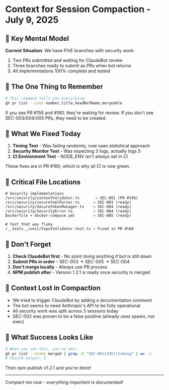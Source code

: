 # Context for Session Compaction - July 9, 2025

## 🧠 Key Mental Model

**Current Situation**: We have FIVE branches with security work:
1. Two PRs submitted and waiting for ClaudeBot review
2. Three branches ready to submit as PRs when bot returns
3. All implementations 100% complete and tested

## 🎯 The One Thing to Remember

```bash
# This command tells you everything:
gh pr list --json number,title,headRefName,mergeable
```

If you see PR #156 and #160, they're waiting for review.
If you don't see SEC-003/004/005 PRs, they need to be created.

## 🔧 What We Fixed Today

1. **Timing Test** - Was failing randomly, now uses statistical approach
2. **Security Monitor Test** - Was expecting 3 logs, actually logs 5
3. **CI Environment Test** - NODE_ENV isn't always set in CI

These fixes are in PR #160, which is why all CI is now green.

## 📝 Critical File Locations

```
# Security implementations
/src/security/contentValidator.ts       → SEC-001 (PR #156)
/src/security/secureYamlParser.ts      → SEC-003 (ready)
/src/security/SecureTokenManager.ts    → SEC-004 (ready)
/src/security/SecurityError.ts         → SEC-004 (ready)
Dockerfile + docker-compose.yml        → SEC-005 (ready)

# Test that was flaky
/__tests__/unit/InputValidator.test.ts → Fixed in PR #160
```

## 🚨 Don't Forget

1. **Check ClaudeBot first** - No point doing anything if bot is still down
2. **Submit PRs in order** - SEC-003 → SEC-005 → SEC-004
3. **Don't merge locally** - Always use PR process
4. **NPM publish after** - Version 1.2.1 is ready once security is merged

## 💭 Context Lost in Compaction

- We tried to trigger ClaudeBot by adding a documentation comment
- The bot seems to need Anthropic's API to be fully operational
- All security work was split across 3 sessions today
- SEC-002 was proven to be a false positive (already uses spawn, not exec)

## 🎉 What Success Looks Like

```bash
# When you see this, you've won:
gh pr list --state merged | grep -E "SEC-00[1345]|timing" | wc -l
# Should output: 5
```

Then npm publish v1.2.1 and you're done!

---
*Compact me now - everything important is documented!*